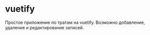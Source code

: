 # vuetify
Простое приложение по тратам на vuetify. Возможно добавление, удаление и редактирование записей.
